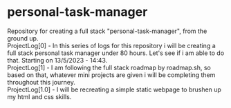 # personal-task-manager
Repository for creating a full stack "personal-task-manager", from the ground up. </br>
ProjectLog[0] - In this series of logs for this repository i will be creating a full stack personal task manager under 80 hours. Let's see if i am able to do that. Starting on 13/5/2023 - 14:43. </br>
ProjectLog[1] - I am following the full stack roadmap by roadmap.sh, so based on that, whatever mini projects are given i will be completing them throughout this journey.</br>
ProjectLog[1.0] - I will be recreating a simple static webpage to brushen up my html and css skills. </br>
